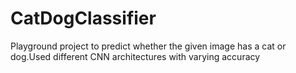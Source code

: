 # CatDogClassifier
Playground project to predict whether the given image has a cat or dog.Used different CNN architectures with varying accuracy
